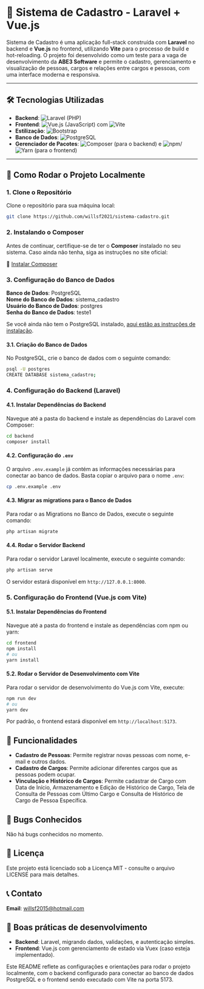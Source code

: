 # 🚀 Sistema de Cadastro - Laravel + Vue.js

Sistema de Cadastro é uma aplicação full-stack construída com **Laravel** no backend e **Vue.js** no frontend, utilizando **Vite** para o processo de build e hot-reloading. O projeto foi desenvolvido como um teste para a vaga de desenvolvimento da **ABE3 Software** e permite o cadastro, gerenciamento e visualização de pessoas, cargos e relações entre cargos e pessoas, com uma interface moderna e responsiva.

---

## 🛠 Tecnologias Utilizadas

- **Backend**: ![Laravel](https://img.shields.io/badge/Laravel-FF2D20?style=for-the-badge&logo=laravel&logoColor=white) (PHP)  
- **Frontend**: ![Vue.js](https://img.shields.io/badge/Vue.js-4FC08D?style=for-the-badge&logo=vue.js&logoColor=white) (JavaScript) com ![Vite](https://img.shields.io/badge/Vite-B73BFE?style=for-the-badge&logo=vite&logoColor=white)  
- **Estilização**: ![Bootstrap](https://img.shields.io/badge/Bootstrap-7952B3?style=for-the-badge&logo=bootstrap&logoColor=white)  
- **Banco de Dados**: ![PostgreSQL](https://img.shields.io/badge/PostgreSQL-316192?style=for-the-badge&logo=postgresql&logoColor=white)  
- **Gerenciador de Pacotes**: ![Composer](https://img.shields.io/badge/Composer-885630?style=for-the-badge&logo=composer&logoColor=white) (para o backend) e ![npm](https://img.shields.io/badge/npm-CB3837?style=for-the-badge&logo=npm&logoColor=white)/![Yarn](https://img.shields.io/badge/Yarn-2C8EBB?style=for-the-badge&logo=yarn&logoColor=white) (para o frontend)

---

## 🚀 Como Rodar o Projeto Localmente

### 1. Clone o Repositório

Clone o repositório para sua máquina local:

```bash
git clone https://github.com/willsf2021/sistema-cadastro.git
```
### 2. Instalando o Composer

Antes de continuar, certifique-se de ter o **Composer** instalado no seu sistema. Caso ainda não tenha, siga as instruções no site oficial:

🔗 [Instalar Composer](https://getcomposer.org/download/)

### 3. Configuração do Banco de Dados

**Banco de Dados**: PostgreSQL  
**Nome do Banco de Dados**: sistema_cadastro  
**Usuário do Banco de Dados**: postgres  
**Senha do Banco de Dados**: teste1  

Se você ainda não tem o PostgreSQL instalado, [aqui estão as instruções de instalação](https://www.postgresql.org/download/).

#### 3.1. Criação do Banco de Dados

No PostgreSQL, crie o banco de dados com o seguinte comando:

```bash
psql -U postgres
CREATE DATABASE sistema_cadastro;
```


### 4. Configuração do Backend (Laravel)

#### 4.1. Instalar Dependências do Backend

Navegue até a pasta do backend e instale as dependências do Laravel com Composer:

```bash
cd backend
composer install
```

#### 4.2. Configuração do `.env`

O arquivo `.env.example` já contém as informações necessárias para conectar ao banco de dados. Basta copiar o arquivo para o nome `.env`:

```bash
cp .env.example .env
```

#### 4.3. Migrar as migrations para o Banco de Dados

Para rodar o as Migrations no Banco de Dados, execute o seguinte comando:

```bash
php artisan migrate
```

#### 4.4. Rodar o Servidor Backend

Para rodar o servidor Laravel localmente, execute o seguinte comando:

```bash
php artisan serve
```

O servidor estará disponível em `http://127.0.0.1:8000`.

### 5. Configuração do Frontend (Vue.js com Vite)

#### 5.1. Instalar Dependências do Frontend

Navegue até a pasta do frontend e instale as dependências com npm ou yarn:

```bash
cd frontend
npm install
# ou
yarn install
```


#### 5.2. Rodar o Servidor de Desenvolvimento com Vite

Para rodar o servidor de desenvolvimento do Vue.js com Vite, execute:

```bash
npm run dev
# ou
yarn dev
```

Por padrão, o frontend estará disponível em `http://localhost:5173`.

## 🔧 Funcionalidades
- **Cadastro de Pessoas**: Permite registrar novas pessoas com nome, e-mail e outros dados.
- **Cadastro de Cargos**: Permite adicionar diferentes cargos que as pessoas podem ocupar.
- **Vinculação e Histórico de Cargos**: Permite cadastrar de Cargo com Data de Início, Armazenamento e Edição de Histórico de Cargo, Tela de Consulta de Pessoas com Último Cargo e Consulta de Histórico de Cargo de Pessoa Específica.

## 🐛 Bugs Conhecidos

Não há bugs conhecidos no momento.

## 📄 Licença

Este projeto está licenciado sob a Licença MIT - consulte o arquivo LICENSE para mais detalhes.

## 📞 Contato


**Email**: willsf2015@hotmail.com

## 🚀 Boas práticas de desenvolvimento
- **Backend**: Laravel, migrando dados, validações, e autenticação simples.
- **Frontend**: Vue.js com gerenciamento de estado via Vuex (caso esteja implementado).

Este README reflete as configurações e orientações para rodar o projeto localmente, com o backend configurado para conectar ao banco de dados PostgreSQL e o frontend sendo executado com Vite na porta 5173.
